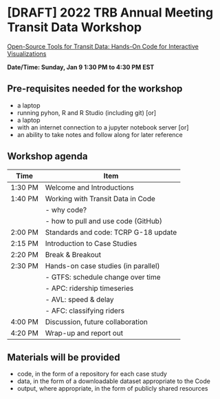 # [DRAFT] 2022 TRB Annual Meeting Transit Data Workshop

[Open-Source Tools for Transit Data: Hands-On Code for Interactive Visualizations](https://annualmeeting.mytrb.org/Workshop/Details/17065)

**Date/Time: Sunday, Jan 9 1:30 PM to 4:30 PM EST**  

## Pre-requisites needed for the workshop  

* a laptop
* running pyhon, R and R Studio (including git)
[or]
* a laptop
* with an internet connection to a jupyter notebook server 
[or]
* an ability to take notes and follow along for later reference

## Workshop agenda  

| **Time** | **Item**                                       |
| -------- | ---------------------------------------------- |
| 1:30 PM  | Welcome and  Introductions                     |
| 1:40 PM  | Working with Transit Data in Code              |
|		   |	- why code?									|
|		   | 	- how to pull and use code (GitHub)			|
| 2:00 PM  | Standards and code: TCRP G-18 update			|
| 2:15 PM  | Introduction to Case Studies					|
| 2:20 PM  | Break & Breakout								|
| 2:30 PM  | Hands-on case studies (in parallel)			|
| 		   | 	- GTFS: schedule change over time			|
| 		   | 	- APC: ridership timeseries 				|
| 		   | 	- AVL: speed & delay 						|
| 		   | 	- AFC: classifying riders					|
| 4:00 PM  | Discussion, future collaboration				|
| 4:20 PM  | Wrap-up and report out							|

## Materials will be provided  

 * code, in the form of a repository for each case study
 * data, in the form of a downloadable dataset appropriate to the Code
 * output, where appropriate, in the form of publicly shared resources